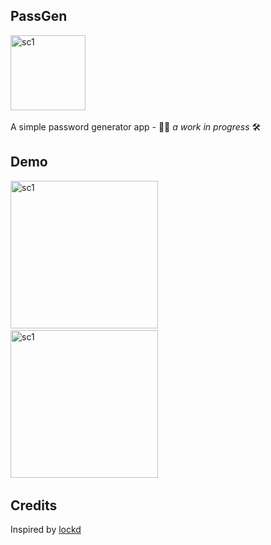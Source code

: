 ## PassGen 
<img width="120" alt="sc1" src="https://user-images.githubusercontent.com/64978825/174451397-04ab0cde-52e2-403f-b936-bd47961e7f20.png"> <img width="120">

A simple password generator app - 👷‍♂️ *a work in progress* 🛠

## Demo
<img width="236" alt="sc1" src="https://user-images.githubusercontent.com/64978825/174453247-b5f462c6-efc8-428a-84a4-95e87b348612.png"> <img width="236">
<img width="236" alt="sc1" src="https://user-images.githubusercontent.com/64978825/173406805-42c813ed-ea1b-4ddc-9475-4f68dcced8ce.gif"> <img width="236">

## Credits
Inspired by [lockd](https://github.com/il1ane/lockd)
